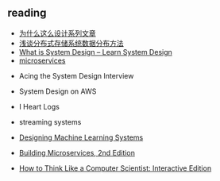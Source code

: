 ## reading
<!-- sys design -->
+ [为什么这么设计系列文章](https://draveness.me/whys-the-design/)
+ [浅谈分布式存储系统数据分布方法](http://catkang.github.io/2017/12/17/data-placement.html)
+ [What is System Design – Learn System Design](https://www.geeksforgeeks.org/what-is-system-design-learn-system-design/?ref=outind)
+ [microservices](https://microservices.io/articles/scalecube.html)

<!-- books -->
+ Acing the System Design Interview
+ System Design on AWS
+ I Heart Logs
+ streaming systems
+ [Designing Machine Learning Systems](https://learning.oreilly.com/library/view/designing-machine-learning/9781098107956/)
+ [Building Microservices, 2nd Edition](https://learning.oreilly.com/library/view/building-microservices-2nd/9781492034018/ch04.html#idm45699546818512)

+ [How to Think Like a Computer Scientist: Interactive Edition](https://levjj.github.io/thinkcspy/)
